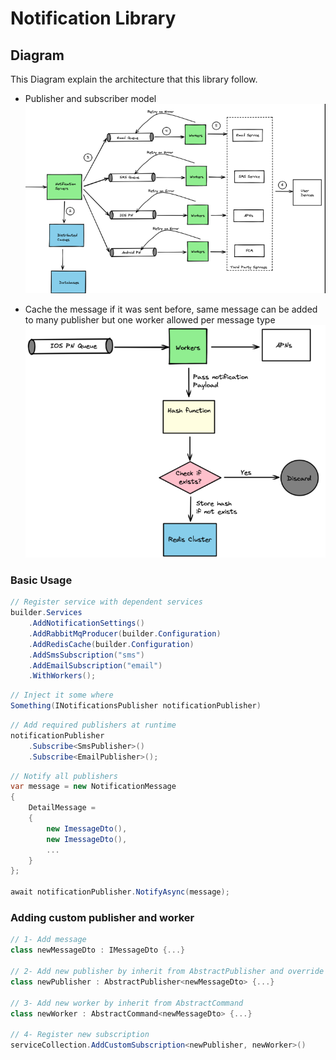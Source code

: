 # Notification Library

## Diagram
This Diagram explain the architecture that this library follow.

* Publisher and subscriber model
![notification library](https://raw.githubusercontent.com/M-Alzanati/NotificationLibrary/main/digram.png)

* Cache the message if it was sent before, same message can be added to many publisher but one worker allowed per message type
![notification library](https://raw.githubusercontent.com/M-Alzanati/NotificationLibrary/main/caching.png)

### Basic Usage
```csharp
// Register service with dependent services
builder.Services
    .AddNotificationSettings()
    .AddRabbitMqProducer(builder.Configuration)
    .AddRedisCache(builder.Configuration)
    .AddSmsSubscription("sms")
    .AddEmailSubscription("email")
    .WithWorkers();
```

```csharp
// Inject it some where
Something(INotificationsPublisher notificationPublisher)
```

```csharp
// Add required publishers at runtime
notificationPublisher
    .Subscribe<SmsPublisher>()
    .Subscribe<EmailPublisher>();
```

```csharp
// Notify all publishers
var message = new NotificationMessage
{
    DetailMessage =
    {
        new ImessageDto(),
        new ImessageDto(),
        ...
    }
};

await notificationPublisher.NotifyAsync(message);
```

### Adding custom publisher and worker

```csharp
// 1- Add message
class newMessageDto : IMessageDto {...}

// 2- Add new publisher by inherit from AbstractPublisher and override methods
class newPublisher : AbstractPublisher<newMessageDto> {...}

// 3- Add new worker by inherit from AbstractCommand
class newWorker : AbstractCommand<newMessageDto> {...}

// 4- Register new subscription
serviceCollection.AddCustomSubscription<newPublisher, newWorker>()
```
